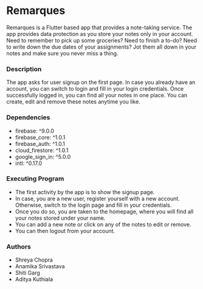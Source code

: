 # Remarques

Remarques is a Flutter based app that provides a note-taking service. The app provides data protection as you store your notes only in your account. Need to remember to pick up some groceries? Need to finish a to-do? Need to write down the due dates of your assignments? Jot them all down in your notes and make sure you never miss a thing.


### Description
The app asks for user signup on the first page. In case you already have an account, you can switch to login and fill in your login credentials. Once successfully logged in, you can find all your notes in one place. You can create, edit and remove these notes anytime you like. 


### Dependencies 
- firebase: ^9.0.0
- firebase_core: ^1.0.1
- firebase_auth: ^1.0.1
- cloud_firestore: ^1.0.1
- google_sign_in: ^5.0.0
- intl: ^0.17.0


### Executing Program
- The first activity by the app is to show the signup page. 
- In case, you are a new user, register yourself with a new account. Otherwise, switch to the login page and fill in your credentials. 
- Once you do so, you are taken to the homepage, where you will find all your notes stored under your name. 
- You can add a new note or click on any of the notes to edit or remove. 
- You can then logout from your account.


### Authors
- Shreya Chopra
- Anamika Srivastava
- Shiti Garg
- Aditya Kuthiala
